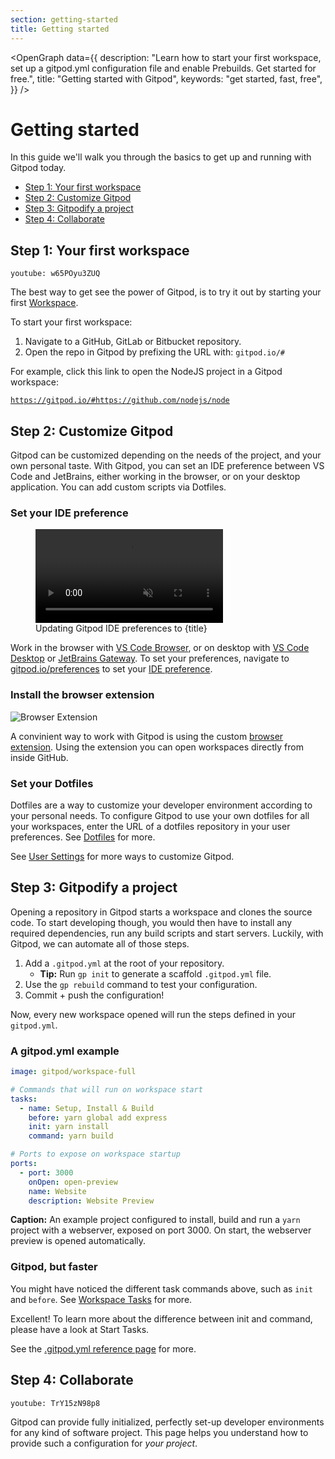```yaml
---
section: getting-started
title: Getting started
---
```


<script context="module">
  export const prerender = true;
</script>

<script lang="ts">
  import OpenGraph from "$lib/components/open-graph.svelte";
</script>

<OpenGraph
data={{
    description:
      "Learn how to start your first workspace, set up a gitpod.yml configuration file and enable Prebuilds. Get started for free.",
    title: "Getting started with Gitpod",
    keywords: "get started, fast, free",
  }}
/>

# Getting started

In this guide we'll walk you through the basics to get up and running with Gitpod today.

- [Step 1: Your first workspace](#step-1-your-first-workspace)
- [Step 2: Customize Gitpod](#step-2-customize-gitpod)
- [Step 3: Gitpodify a project](#step-3-gitpodify-a-project)
- [Step 4: Collaborate](#step-4-collaborate)

## Step 1: Your first workspace

`youtube: w65POyu3ZUQ`

The best way to get see the power of Gitpod, is to try it out by starting your first [Workspace](/docs/configure/workspaces).

<!-- TODO: Is this the process we want to suggest? -->

To start your first workspace:

1. Navigate to a GitHub, GitLab or Bitbucket repository.
2. Open the repo in Gitpod by prefixing the URL with: `gitpod.io/#`

<!-- TODO: Is this the "best" Gitpod example we have? -->

For example, click this link to open the NodeJS project in a Gitpod workspace:

[`https://gitpod.io/#https://github.com/nodejs/node`](https://gitpod.io/#https://github.com/nodejs/node)

## Step 2: Customize Gitpod

<!-- `youtube: VYHsd1zI_tE` -->

Gitpod can be customized depending on the needs of the project, and your own personal taste. With Gitpod, you can set an IDE preference between VS Code and JetBrains, either working in the browser, or on your desktop application. You can add custom scripts via Dotfiles.

### Set your IDE preference

<figure>
  <video controls playsinline autoplay loop muted class="shadow-medium w-full rounded-xl max-w-3xl mt-x-small" src="/images/editors/select-jetbrains-ide.webm" type="video/webm"></video>
  <figcaption>Updating Gitpod IDE preferences to {title}</figcaption>
</figure>

Work in the browser with [VS Code Browser](/docs/references/ides-and-editors/vscode-browser), or on desktop with [VS Code Desktop](/docs/references/ides-and-editors/vscode) or [JetBrains Gateway](/docs/integrations/jetbrains-gateway). To set your preferences, navigate to [gitpod.io/preferences](https://gitpod.io/preferences) to set your [IDE preference](/docs/references/ides-and-editors).

### Install the browser extension

![Browser Extension](../../../static/images/docs/browser-extension-lense.png)

A convinient way to work with Gitpod is using the custom [browser extension](/docs/configure/user-settings/browser-extension). Using the extension you can open workspaces directly from inside GitHub.

### Set your Dotfiles

Dotfiles are a way to customize your developer environment according to your personal needs. To configure Gitpod to use your own dotfiles for all your workspaces, enter the URL of a dotfiles repository in your user preferences. See [Dotfiles](/docs/configure/user-settings/dotfiles) for more.

See [User Settings](/docs/configure/user-settings) for more ways to customize Gitpod.

## Step 3: Gitpodify a project

Opening a repository in Gitpod starts a workspace and clones the source code. To start developing though, you would then have to install any required dependencies, run any build scripts and start servers. Luckily, with Gitpod, we can automate all of those steps.

1. Add a `.gitpod.yml` at the root of your repository.
   - **Tip:** Run `gp init` to generate a scaffold `.gitpod.yml` file.
2. Use the `gp rebuild` command to test your configuration.
3. Commit + push the configuration!

Now, every new workspace opened will run the steps defined in your `gitpod.yml`.

<!-- TODO: Gitpodify with `.gitpod.yml` -->

### A gitpod.yml example

```yaml
image: gitpod/workspace-full

# Commands that will run on workspace start
tasks:
  - name: Setup, Install & Build
    before: yarn global add express
    init: yarn install
    command: yarn build

# Ports to expose on workspace startup
ports:
  - port: 3000
    onOpen: open-preview
    name: Website
    description: Website Preview
```

**Caption:** An example project configured to install, build and run a `yarn` project with a webserver, exposed on port 3000. On start, the webserver preview is opened automatically.

### Gitpod, but faster

You might have noticed the different task commands above, such as `init` and `before`. See [Workspace Tasks](/docs/configure/workspaces/tasks) for more.

Excellent! To learn more about the difference between init and command, please have a look at Start Tasks.

See the [.gitpod.yml reference page](/docs/references/gitpod-yml) for more.

## Step 4: Collaborate

`youtube: TrY15zN98p8`

Gitpod can provide fully initialized, perfectly set-up developer environments for any kind of software project. This page helps you understand how to provide such a configuration for _your project_.
